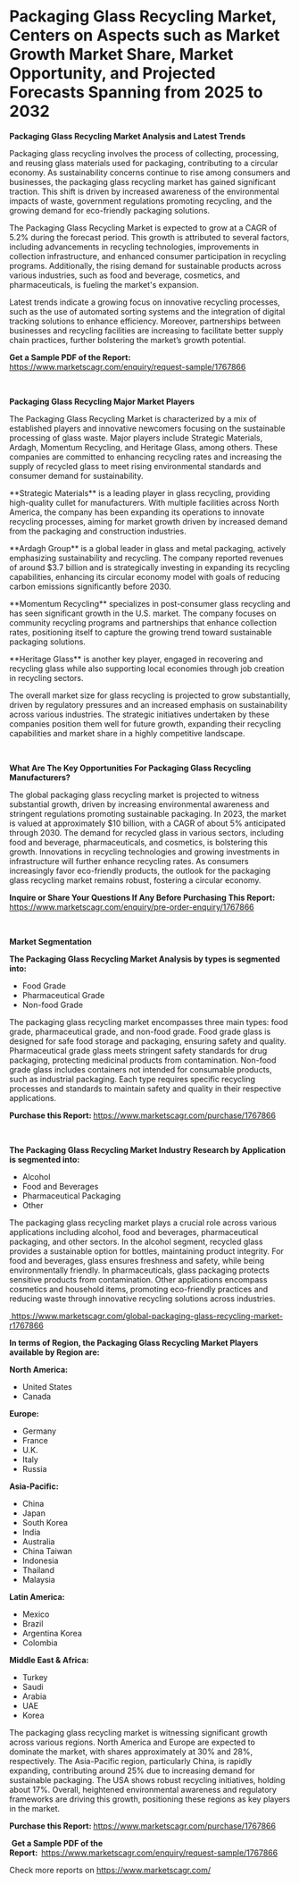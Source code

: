 <p><h1>Packaging Glass Recycling Market, Centers on Aspects such as Market Growth Market Share, Market Opportunity, and Projected Forecasts Spanning from 2025 to 2032</h1></p><p><strong>Packaging Glass Recycling Market Analysis and Latest Trends</strong></p>
<p><p>Packaging glass recycling involves the process of collecting, processing, and reusing glass materials used for packaging, contributing to a circular economy. As sustainability concerns continue to rise among consumers and businesses, the packaging glass recycling market has gained significant traction. This shift is driven by increased awareness of the environmental impacts of waste, government regulations promoting recycling, and the growing demand for eco-friendly packaging solutions.</p><p>The Packaging Glass Recycling Market is expected to grow at a CAGR of 5.2% during the forecast period. This growth is attributed to several factors, including advancements in recycling technologies, improvements in collection infrastructure, and enhanced consumer participation in recycling programs. Additionally, the rising demand for sustainable products across various industries, such as food and beverage, cosmetics, and pharmaceuticals, is fueling the market's expansion.</p><p>Latest trends indicate a growing focus on innovative recycling processes, such as the use of automated sorting systems and the integration of digital tracking solutions to enhance efficiency. Moreover, partnerships between businesses and recycling facilities are increasing to facilitate better supply chain practices, further bolstering the market’s growth potential.</p></p>
<p><strong>Get a Sample PDF of the Report:&nbsp;</strong> <a href="https://www.marketscagr.com/enquiry/request-sample/1767866?utm_campaign=2648&utm_medium=2&utm_source=Github&utm_content=ia&utm_term=03042025&utm_id=packaging-glass-recycling">https://www.marketscagr.com/enquiry/request-sample/1767866</a></p>
<p>&nbsp;</p>
<p><strong>Packaging Glass Recycling Major Market Players</strong></p>
<p><p>The Packaging Glass Recycling Market is characterized by a mix of established players and innovative newcomers focusing on the sustainable processing of glass waste. Major players include Strategic Materials, Ardagh, Momentum Recycling, and Heritage Glass, among others. These companies are committed to enhancing recycling rates and increasing the supply of recycled glass to meet rising environmental standards and consumer demand for sustainability.</p><p>**Strategic Materials** is a leading player in glass recycling, providing high-quality cullet for manufacturers. With multiple facilities across North America, the company has been expanding its operations to innovate recycling processes, aiming for market growth driven by increased demand from the packaging and construction industries. </p><p>**Ardagh Group** is a global leader in glass and metal packaging, actively emphasizing sustainability and recycling. The company reported revenues of around $3.7 billion and is strategically investing in expanding its recycling capabilities, enhancing its circular economy model with goals of reducing carbon emissions significantly before 2030.</p><p>**Momentum Recycling** specializes in post-consumer glass recycling and has seen significant growth in the U.S. market. The company focuses on community recycling programs and partnerships that enhance collection rates, positioning itself to capture the growing trend toward sustainable packaging solutions.</p><p>**Heritage Glass** is another key player, engaged in recovering and recycling glass while also supporting local economies through job creation in recycling sectors. </p><p>The overall market size for glass recycling is projected to grow substantially, driven by regulatory pressures and an increased emphasis on sustainability across various industries. The strategic initiatives undertaken by these companies position them well for future growth, expanding their recycling capabilities and market share in a highly competitive landscape.</p></p>
<p>&nbsp;</p>
<p><strong>What Are The Key Opportunities For Packaging Glass Recycling Manufacturers?</strong></p>
<p><p>The global packaging glass recycling market is projected to witness substantial growth, driven by increasing environmental awareness and stringent regulations promoting sustainable packaging. In 2023, the market is valued at approximately $10 billion, with a CAGR of about 5% anticipated through 2030. The demand for recycled glass in various sectors, including food and beverage, pharmaceuticals, and cosmetics, is bolstering this growth. Innovations in recycling technologies and growing investments in infrastructure will further enhance recycling rates. As consumers increasingly favor eco-friendly products, the outlook for the packaging glass recycling market remains robust, fostering a circular economy.</p></p>
<p><strong>Inquire or Share Your Questions If Any Before Purchasing This Report:</strong> <a href="https://www.marketscagr.com/enquiry/pre-order-enquiry/1767866?utm_campaign=2648&utm_medium=2&utm_source=Github&utm_content=ia&utm_term=03042025&utm_id=packaging-glass-recycling">https://www.marketscagr.com/enquiry/pre-order-enquiry/1767866</a></p>
<p>&nbsp;</p>
<p><strong>Market Segmentation</strong></p>
<p><strong>The Packaging Glass Recycling Market Analysis by types is segmented into:</strong></p>
<p><ul><li>Food Grade</li><li>Pharmaceutical Grade</li><li>Non-food Grade</li></ul></p>
<p><p>The packaging glass recycling market encompasses three main types: food grade, pharmaceutical grade, and non-food grade. Food grade glass is designed for safe food storage and packaging, ensuring safety and quality. Pharmaceutical grade glass meets stringent safety standards for drug packaging, protecting medicinal products from contamination. Non-food grade glass includes containers not intended for consumable products, such as industrial packaging. Each type requires specific recycling processes and standards to maintain safety and quality in their respective applications.</p></p>
<p><strong>Purchase this Report:&nbsp;</strong><a href="https://www.marketscagr.com/purchase/1767866?utm_campaign=2648&utm_medium=2&utm_source=Github&utm_content=ia&utm_term=03042025&utm_id=packaging-glass-recycling">https://www.marketscagr.com/purchase/1767866</a></p>
<p>&nbsp;</p>
<p><strong>The Packaging Glass Recycling Market Industry Research by Application is segmented into:</strong></p>
<p><ul><li>Alcohol</li><li>Food and Beverages</li><li>Pharmaceutical Packaging</li><li>Other</li></ul></p>
<p><p>The packaging glass recycling market plays a crucial role across various applications including alcohol, food and beverages, pharmaceutical packaging, and other sectors. In the alcohol segment, recycled glass provides a sustainable option for bottles, maintaining product integrity. For food and beverages, glass ensures freshness and safety, while being environmentally friendly. In pharmaceuticals, glass packaging protects sensitive products from contamination. Other applications encompass cosmetics and household items, promoting eco-friendly practices and reducing waste through innovative recycling solutions across industries.</p></p>
<p><a href="https://www.marketscagr.com/global-packaging-glass-recycling-market-r1767866?utm_campaign=2648&utm_medium=2&utm_source=Github&utm_content=ia&utm_term=03042025&utm_id=packaging-glass-recycling">&nbsp;https://www.marketscagr.com/global-packaging-glass-recycling-market-r1767866</a></p>
<p><strong>In terms of Region, the Packaging Glass Recycling Market Players available by Region are:</strong></p>
<p>
    <p> <strong> North America: </strong>
        <ul>
            <li>United States</li>
            <li>Canada</li>
        </ul>
        </p> 
    <p> <strong> Europe: </strong>
        <ul>
            <li>Germany</li>
            <li>France</li>
            <li>U.K.</li>
            <li>Italy</li>
            <li>Russia</li>
        </ul>
        </p> 
    <p> <strong> Asia-Pacific: </strong>
        <ul>
            <li>China</li>
            <li>Japan</li>
            <li>South Korea</li>
            <li>India</li>
            <li>Australia</li>
            <li>China Taiwan</li>
            <li>Indonesia</li>
            <li>Thailand</li>
            <li>Malaysia</li>
        </ul>
        </p> 
    <p> <strong> Latin America: </strong>
        <ul>
            <li>Mexico</li>
            <li>Brazil</li>
            <li>Argentina Korea</li>
            <li>Colombia</li>
        </ul>
        </p> 
    <p> <strong> Middle East & Africa: </strong>
        <ul>
            <li>Turkey</li>
            <li>Saudi</li>
            <li>Arabia</li>
            <li>UAE</li>
            <li>Korea</li>
        </ul>
    </p>
    </p>
<p><p>The packaging glass recycling market is witnessing significant growth across various regions. North America and Europe are expected to dominate the market, with shares approximately at 30% and 28%, respectively. The Asia-Pacific region, particularly China, is rapidly expanding, contributing around 25% due to increasing demand for sustainable packaging. The USA shows robust recycling initiatives, holding about 17%. Overall, heightened environmental awareness and regulatory frameworks are driving this growth, positioning these regions as key players in the market.</p></p>
<p><strong>Purchase this Report: </strong><a href="https://www.marketscagr.com/purchase/1767866?utm_campaign=2648&utm_medium=2&utm_source=Github&utm_content=ia&utm_term=03042025&utm_id=packaging-glass-recycling">https://www.marketscagr.com/purchase/1767866</a></p>
<p>&nbsp;<strong>Get a Sample PDF of the Report:&nbsp;&nbsp;</strong><a href="https://www.marketscagr.com/enquiry/request-sample/1767866?utm_campaign=2648&utm_medium=2&utm_source=Github&utm_content=ia&utm_term=03042025&utm_id=packaging-glass-recycling">https://www.marketscagr.com/enquiry/request-sample/1767866</a></p>
<p><strong></strong></p>
<p>Check more reports on <a href="https://www.marketscagr.com/?utm_campaign=2648&utm_medium=2&utm_source=Github&utm_content=ia&utm_term=03042025&utm_id=packaging-glass-recycling">https://www.marketscagr.com/</a></p>